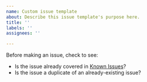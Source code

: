 ```yaml
---
name: Custom issue template
about: Describe this issue template's purpose here.
title: ''
labels: ''
assignees: ''

---
```


Before making an issue, check to see:
* Is the issue already covered in [Known Issues](https://github.com/DistroHopper39B/NTATV/blob/v0.1/README.md#known-issues)?
* Is the issue a duplicate of an already-existing issue?
